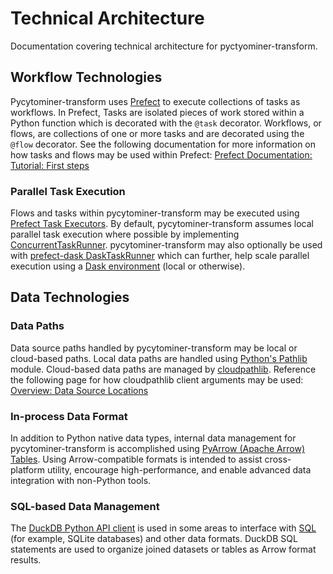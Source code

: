 # Technical Architecture

Documentation covering technical architecture for pyctyominer-transform.

## Workflow Technologies

Pycytominer-transform uses [Prefect](https://docs.prefect.io/) to execute collections of tasks as workflows.
In Prefect, Tasks are isolated pieces of work stored within a Python function which is decorated with the `@task` decorator.
Workflows, or flows, are collections of one or more tasks and are decorated using the `@flow` decorator.
See the following documentation for more information on how tasks and flows may be used within Prefect: [Prefect Documentation: Tutorial: First steps](https://docs.prefect.io/tutorials/first-steps/)

### Parallel Task Execution

Flows and tasks within pycytominer-transform may be executed using [Prefect Task Executors](https://docs.prefect.io/tutorials/execution/).
By default, pycytominer-transform assumes local parallel task execution where possible by implementing [ConcurrentTaskRunner](https://docs.prefect.io/tutorials/execution/#concurrent-execution).
pycytominer-transform may also optionally be used with [prefect-dask  DaskTaskRunner](https://prefecthq.github.io/prefect-dask/) which can further, help scale parallel execution using a [Dask environment](https://docs.dask.org/en/stable/) (local or otherwise).

## Data Technologies

### Data Paths

Data source paths handled by pycytominer-transform may be local or cloud-based paths.
Local data paths are handled using [Python's Pathlib](https://docs.python.org/3/library/pathlib.html) module.
Cloud-based data paths are managed by [cloudpathlib](https://cloudpathlib.drivendata.org/~latest/).
Reference the following page for how cloudpathlib client arguments may be used: [Overview: Data Source Locations](overview.md#data-source-locations)

### In-process Data Format

In addition to Python native data types, internal data management for pycytominer-transform is accomplished using [PyArrow (Apache Arrow) Tables](https://arrow.apache.org/docs/python/generated/pyarrow.Table.html).
Using Arrow-compatible formats is intended to assist cross-platform utility, encourage high-performance, and enable advanced data integration with non-Python tools.

### SQL-based Data Management

The [DuckDB Python API client](https://duckdb.org/docs/api/python/overview) is used in some areas to interface with [SQL](https://en.wikipedia.org/wiki/SQL) (for example, SQLite databases) and other data formats.
DuckDB SQL statements are used to organize joined datasets or tables as Arrow format results.
